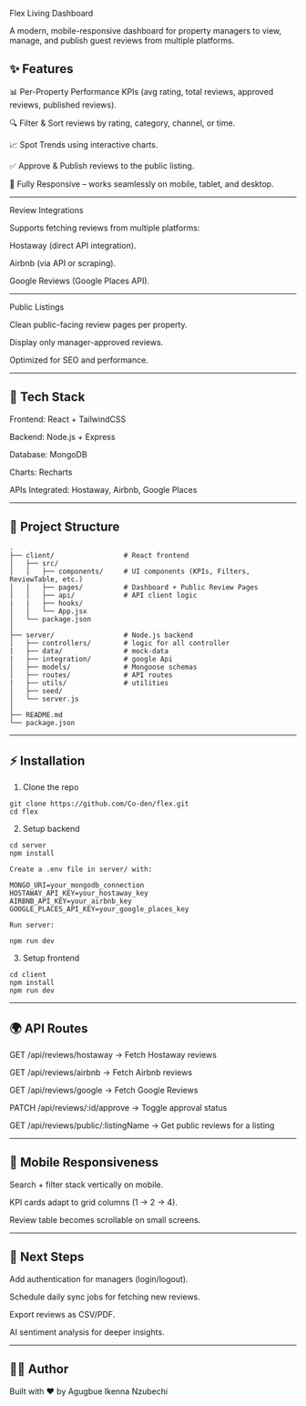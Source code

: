 Flex Living Dashboard

A modern, mobile-responsive dashboard for property managers to view, manage, and publish guest reviews from multiple platforms.

## ✨ Features

📊 Per-Property Performance KPIs (avg rating, total reviews, approved reviews, published reviews).

🔍 Filter & Sort reviews by rating, category, channel, or time.

📈 Spot Trends using interactive charts.

✅ Approve & Publish reviews to the public listing.

📱 Fully Responsive – works seamlessly on mobile, tablet, and desktop.

---

Review Integrations

Supports fetching reviews from multiple platforms:

Hostaway (direct API integration).

Airbnb (via API or scraping).

Google Reviews (Google Places API).

---

Public Listings

Clean public-facing review pages per property.

Display only manager-approved reviews.

Optimized for SEO and performance.



---

## 🚀 Tech Stack

Frontend: React + TailwindCSS

Backend: Node.js + Express

Database: MongoDB

Charts: Recharts

APIs Integrated: Hostaway, Airbnb, Google Places



---

## 📂 Project Structure

```
.
├── client/                 # React frontend
│   ├── src/
│   │   ├── components/     # UI components (KPIs, Filters, ReviewTable, etc.)
│   │   ├── pages/          # Dashboard + Public Review Pages
│   │   ├── api/            # API client logic
|   |   ├── hooks/           
│   │   └── App.jsx
│   └── package.json
│
├── server/                 # Node.js backend
│   ├── controllers/        # logic for all controller
|   ├── data/               # mock-data
|   ├── integration/        # google Api
│   ├── models/             # Mongoose schemas
│   ├── routes/             # API routes
|   ├── utils/              # utilities
│   ├── seed/               
│   └── server.js
│
├── README.md
└── package.json

```
---

## ⚡️ Installation

1. Clone the repo

```
git clone https://github.com/Co-den/flex.git
cd flex

```
2. Setup backend
```
cd server
npm install

Create a .env file in server/ with:

MONGO_URI=your_mongodb_connection
HOSTAWAY_API_KEY=your_hostaway_key
AIRBNB_API_KEY=your_airbnb_key
GOOGLE_PLACES_API_KEY=your_google_places_key

Run server:

npm run dev

```
3. Setup frontend

```
cd client
npm install
npm run dev

```

---

## 🌍 API Routes

GET /api/reviews/hostaway → Fetch Hostaway reviews

GET /api/reviews/airbnb → Fetch Airbnb reviews

GET /api/reviews/google → Fetch Google Reviews

PATCH /api/reviews/:id/approve → Toggle approval status

GET /api/reviews/public/:listingName → Get public reviews for a listing



---

## 📱 Mobile Responsiveness

Search + filter stack vertically on mobile.

KPI cards adapt to grid columns (1 → 2 → 4).

Review table becomes scrollable on small screens.



---

## 🔮 Next Steps

Add authentication for managers (login/logout).

Schedule daily sync jobs for fetching new reviews.

Export reviews as CSV/PDF.

AI sentiment analysis for deeper insights.



---

## 👨‍💻 Author

Built with ❤️ by Agugbue Ikenna Nzubechi 


